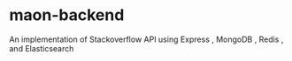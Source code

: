 # maon-backend
An implementation of Stackoverflow API using Express , MongoDB , Redis , and Elasticsearch
